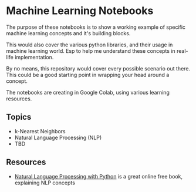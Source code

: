 # Machine Learning Notebooks

The purpose of these notebooks is to show a working example of specific machine learning concepts and it's building blocks.

This would also cover the various python libraries, and their usage in machine learning world. Esp to help me understand these concepts in real-life implementation.

By no means, this repository would cover every possible scenario out there. This could be a good starting point in wrapping your head around a concept.

The notebooks are creating in Google Colab, using various learning resources.

## Topics

- k-Nearest Neighbors
- Natural Language Processing (NLP)
- TBD

## Resources

- [Natural Language Processing with Python](https://www.nltk.org/book/) is a great online free book, explaining NLP concepts
